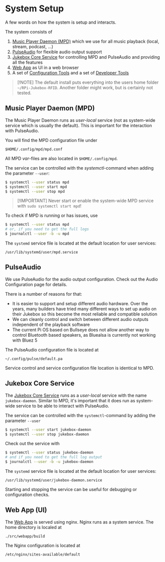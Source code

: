 # System Setup

A few words on how the system is setup and interacts.

The system consists of

1. [Music Player Daemon (MPD)](system.md#music-player-daemon-mpd) which we use for all music playback (local, stream, podcast, ...)
2. [PulseAudio](system.md#pulseaudio) for flexible audio output support
3. [Jukebox Core Service](system.md#jukebox-core-service) for controlling MPD and PulseAudio and providing all the features
4. [Web App](system.md#web-app-ui) as UI in a web browser
5. A set of [Configuration Tools](../developers/coreapps.md#configuration-tools) and a set of [Developer Tools](../developers/coreapps.md#developer-tools)

> [!NOTE] The default install puts everything into the users home folder `~/RPi-Jukebox-RFID`.
> Another folder might work, but is certainly not tested.

## Music Player Daemon (MPD)

The Music Player Daemon runs as *user-local* service (not as system-wide service which is usually the default).
This is important for the interaction with PulseAudio.

You will find the MPD configuration file under

```text
$HOME/.config/mpd/mpd.conf
```

All MPD *var*-files are also located in `$HOME/.config/mpd`.

The service can be controlled with the *systemctl*-command when adding the parameter `--user`:

```bash
$ systemctl --user status mpd
$ systemctl --user start mpd
$ systemctl --user stop mpd
```

> [!IMPORTANT] Never start or enable the system-wide MPD service with `sudo systemctl start mpd`!

To check if MPD is running or has issues, use

```bash
$ systemctl --user status mpd
# or, if you need to get the full logs
$ journalctl --user -b -u mpd
```

The `systemd` service file is located at the default location for user services:

```text
/usr/lib/systemd/user/mpd.service
```

## PulseAudio

We use PulseAudio for the audio output configuration. Check out the Audio Configuration page for details.

There is a number of reasons for that:

* It is easier to support and setup different audio hardware. Over the years, many builders have tried many different ways to set up audio on their Jukebox so this become the most reliable and compatible solution
* We can cleanly control and switch between different audio outputs independent of the playback software
* The current Pi OS based on Bullseye does not allow another way to control Bluetooth based speakers, as Bluealsa is currently not working with Bluez 5

The PulseAudio configuration file is located at

```text
~/.config/pulse/default.pa
```

Service control and service configuration file location is identical to MPD.

## Jukebox Core Service

The [Jukebox Core Service](../developers/coreapps.md#Jukebox-Core) runs as a *user-local* service with the name `jukebox-daemon`.
Similar to MPD, it's important that it does run as system-wide service to be able to interact with PulseAudio.

The service can be controlled with the `systemctl`-command by adding the parameter `--user`

```bash
$ systemctl --user start jukebox-daemon
$ systemctl --user stop jukebox-daemon
```

Check out the service with

```bash
$ systemctl --user status jukebox-daemon
# and if you need to get the full log output
$ journalctl --user -b -u jukebox-daemon
```

The `systemd` service file is located at the default location for user services:

```text
/usr/lib/systemd/user/jukebox-daemon.service
```

Starting and stopping the service can be useful for debugging or configuration checks.

## Web App (UI)

The [Web App](../developers/webapp.md) is served using nginx. Nginx runs as a system service. The home directory is localed at

```text
./src/webapp/build
```

The Nginx configuration is located at

```text
/etc/nginx/sites-available/default
```
